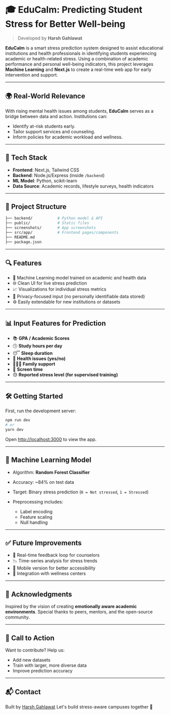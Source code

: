 
# 🎓 EduCalm: Predicting Student Stress for Better Well-being

> Developed by **Harsh Gahlawat**

**EduCalm** is a smart stress prediction system designed to assist educational institutions and health professionals in identifying students experiencing academic or health-related stress. Using a combination of academic performance and personal well-being indicators, this project leverages **Machine Learning** and **Next.js** to create a real-time web app for early intervention and support.

---

## 🌍 Real-World Relevance

With rising mental health issues among students, **EduCalm** serves as a bridge between data and action. Institutions can:

* Identify at-risk students early.
* Tailor support services and counseling.
* Inform policies for academic workload and wellness.

---

## 🚀 Tech Stack

* **Frontend**: Next.js, Tailwind CSS
* **Backend**: Node.js/Express (inside `/backend`)
* **ML Model**: Python, scikit-learn
* **Data Source**: Academic records, lifestyle surveys, health indicators

---

## 📂 Project Structure

```bash
├── backend/           # Python model & API
├── public/            # Static files
├── screenshots/       # App screenshots
├── src/app/           # Frontend pages/components
├── README.md
├── package.json
```

---

## 🔍 Features

* 🧠 Machine Learning model trained on academic and health data
* 🌐 Clean UI for live stress prediction
* 📈 Visualizations for individual stress metrics
* 🔐 Privacy-focused input (no personally identifiable data stored)
* ⚙️ Easily extendable for new institutions or datasets

---

## 📊 Input Features for Prediction

* 📚 **GPA / Academic Scores**
* 🕓 **Study hours per day**
* 😴 **Sleep duration**
* 🍎 **Health issues (yes/no)**
* 🧑‍🤝‍🧑 **Family support**
* 📱 **Screen time**
* 😓 **Reported stress level (for supervised training)**

---

## 🛠️ Getting Started

First, run the development server:

```bash
npm run dev
# or
yarn dev
```

Open [http://localhost:3000](http://localhost:3000) to view the app.

---



## 🤖 Machine Learning Model

* Algorithm: **Random Forest Classifier**
* Accuracy: \~84% on test data
* Target: Binary stress prediction (`0 = Not stressed`, `1 = Stressed`)
* Preprocessing includes:

  * Label encoding
  * Feature scaling
  * Null handling

---

## ✅ Future Improvements

* 🔁 Real-time feedback loop for counselors
* 📉 Time-series analysis for stress trends
* 📲 Mobile version for better accessibility
* 🏥 Integration with wellness centers

---

## 🤝 Acknowledgments

Inspired by the vision of creating **emotionally aware academic environments**. Special thanks to peers, mentors, and the open-source community.

---

## 📢 Call to Action

Want to contribute? Help us:

* Add new datasets
* Train with larger, more diverse data
* Improve prediction accuracy

---

## 📬 Contact

Built by [Harsh Gahlawat](https://github.com/your-github-username)
Let's build stress-aware campuses together 💚


